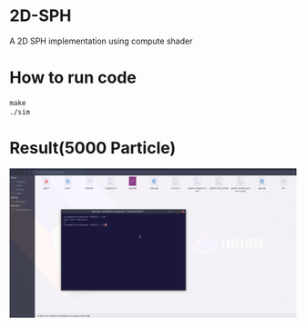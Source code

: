 # 2D-SPH
A 2D SPH implementation using compute shader

# How to run code
```
make
./sim
```
# Result(5000 Particle)
![Alt Text](https://github.com/FanWang10/2D-SPH/blob/main/sph.gif)
